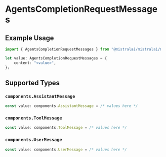 # AgentsCompletionRequestMessages

## Example Usage

```typescript
import { AgentsCompletionRequestMessages } from "@mistralai/mistralai/models/components";

let value: AgentsCompletionRequestMessages = {
    content: "<value>",
};
```

## Supported Types

### `components.AssistantMessage`

```typescript
const value: components.AssistantMessage = /* values here */
```

### `components.ToolMessage`

```typescript
const value: components.ToolMessage = /* values here */
```

### `components.UserMessage`

```typescript
const value: components.UserMessage = /* values here */
```

